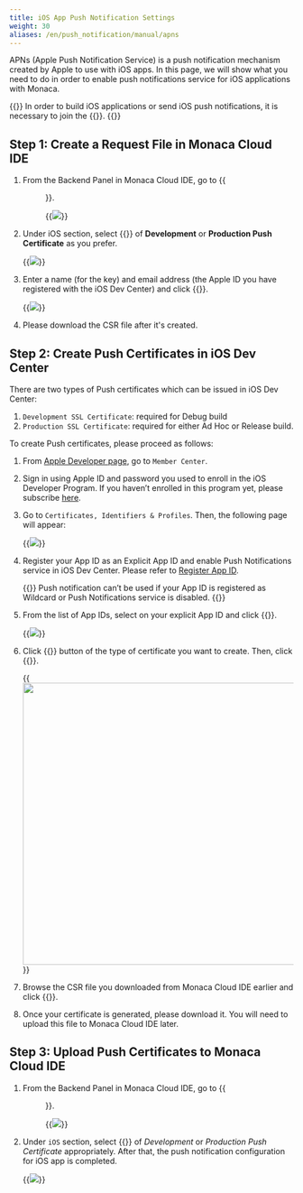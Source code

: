 ```yaml
---
title: iOS App Push Notification Settings
weight: 30
aliases: /en/push_notification/manual/apns  
---
```


APNs (Apple Push Notification Service) is a push notification mechanism
created by Apple to use with iOS apps. In this page, we will show what
you need to do in order to enable push notifications service for iOS
applications with Monaca.

{{<note>}}
    In order to build iOS applications or send iOS push notifications, it is necessary to join the {{<link href="https://developer.apple.com/programs/" title="iOS Developer Program">}}.
{{</note>}}

## Step 1: Create a Request File in Monaca Cloud IDE

1.  From the Backend Panel in Monaca Cloud IDE, go to {{<menu menu1="Push Notification" menu2="Backend Settings" menu3="Push Configuration">}}.

    {{<img src="/images/backend/apns/1.png">}}

2.  Under iOS section, select {{<guilabel name="Generate Key and Make CSR">}} of **Development**
    or **Production Push Certificate** as you prefer.

    {{<img src="/images/backend/apns/2.png">}}

3.  Enter a name (for the key) and email address (the Apple ID you have
    registered with the iOS Dev Center) and click {{<guilabel name="Generate">}}.

    {{<img src="/images/backend/apns/3.png">}}

4.  Please download the CSR file after it's created.

## Step 2: Create Push Certificates in iOS Dev Center

There are two types of Push certificates which can be issued in iOS Dev
Center:

1. `Development SSL Certificate`: required for Debug build
2. `Production SSL Certificate`: required for either Ad Hoc or Release build.

To create Push certificates, please proceed as follows:

1.  From [Apple Developer page](https://developer.apple.com/), go to `Member Center`.
2.  Sign in using Apple ID and password you used to enroll in the iOS
    Developer Program. If you haven’t enrolled in this program yet,
    please subscribe [here](https://developer.apple.com/programs/ios/).
3.  Go to `Certificates, Identifiers & Profiles`. Then, the following page will appear:

    {{<img src="/images/backend/apns/4.png">}}

4.  Register your App ID as an Explicit App ID and enable Push
    Notifications service in iOS Dev Center. Please refer to [Register App ID](/en/products_guide/monaca_ide/build/ios/build_ios/#register_appid).

    {{<warning>}}
        Push notification can’t be used if your App ID is registered as Wildcard or Push Notifications service is disabled.
    {{</warning>}}

5.  From the list of App IDs, select on your explicit App ID and click {{<guilabel name="Edit">}}.

    {{<img src="/images/backend/apns/5.png">}}

6.  Click {{<guilabel name="Create Certificate">}} button of the type of certificate you want
    to create. Then, click {{<guilabel name="Continue">}}.

    {{<img src="/images/backend/apns/6.png" width="500">}}

7.  Browse the CSR file you downloaded from Monaca Cloud IDE earlier and
    click {{<guilabel name="Generate">}}.
8.  Once your certificate is generated, please download it. You will
    need to upload this file to Monaca Cloud IDE later.

## Step 3: Upload Push Certificates to Monaca Cloud IDE

1.  From the Backend Panel in Monaca Cloud IDE, go to {{<menu menu1="Push Notification" menu2="Backend Settings" menu3="Push Configuration">}}.

    {{<img src="/images/backend/apns/1.png">}}

2.  Under `iOS` section, select {{<guilabel name="Upload Certificate">}} of *Development* or *Production Push Certificate* appropriately. After that, the push notification configuration for iOS app is completed.

    {{<img src="/images/backend/apns/7.png">}}

